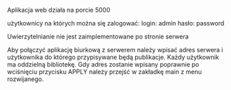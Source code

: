 Aplikacja web działa na porcie 5000

użytkownicy na których można się zalogować:
login: admin
hasło: password

Uwierzytelnianie nie jest zaimplementowane po stronie serwera

Aby połączyć aplikację biurkową z serwerem należy wpisać adres serwera i użytkownika do którego przypisywane będą publikacje. Każdy użytkownik ma oddzielną bibliotekę. Gdy adres zostanie wpisany poprawnie po wciśnięciu przycisku APPLY należy przejść w zakładkę main z menu rozwijanego.
